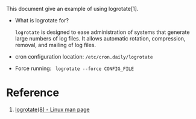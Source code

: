 This document give an example of using logrotate[1].

- What is logrotate for?

    `logrotate` is designed to ease administration of systems that generate large numbers of log files. It allows automatic rotation, compression, removal, and mailing of log files.

- cron configuration location: `/etc/cron.daily/logrotate`

- Force running:  ` logrotate --force CONFIG_FILE`



# Reference

1. [logrotate(8) - Linux man page](https://linux.die.net/man/8/logrotate)
